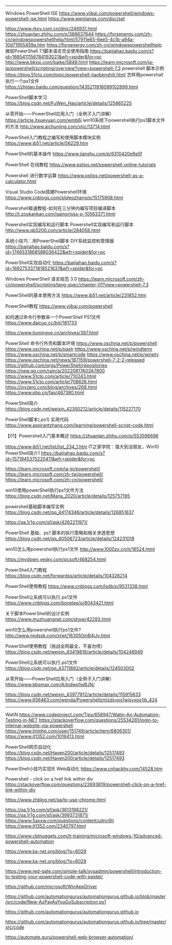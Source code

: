 
-----------------------------------------------------------------------------------------
Windows PowerShell ISE
https://www.yiibai.com/powershell/windows-powershell-ise.html
https://www.wenjiangs.com/doc/set

https://www.rkxy.com.cn/dnjc/246931.html
https://zhuanlan.zhihu.com/p/366637644
https://forsenergy.com/zh-cn/windowspowershellhelp/html/57911e65-6ee5-4c1b-a94a-10d71955459a.htm
https://forsenergy.com/zh-cn/windowspowershellhelp
微软PowerShell 7.1脚本语言完全使用指南
https://baijiahao.baidu.com/s?id=1685411156784193021&wfr=spider&for=pc
http://www.bkxsj.com/baike/5849.html
https://learn.microsoft.com/ja-jp/powershell/scripting/overview?view=powershell-7.3
powershell 脚本示例
https://blog.51cto.com/topic/powershell-jiaobenshili.html
怎样用powershall 执行一个ps1文件
https://zhidao.baidu.com/question/1435211916099102899.html

PowerShell脚本学习
https://blog.csdn.net/FuWen_Hao/article/details/125865225

从零开始——PowerShell应用入门（全例子入门讲解）
https://article.itxueyuan.com/wmb6j
win10系统下powershell执行ps1脚本文件的方法
http://www.aichunjing.com/xtjc/13714.html

PowerShell入门教程之编写和使用脚本模块实例
https://www.jb51.net/article/56229.htm

PowerShell的基本操作
https://www.jianshu.com/p/6310420e9a5f

PowerShell 在线教程
https://www.pstips.net/powershell-online-tutorials

Powershell 进行数学运算
https://www.pstips.net/powershell-as-a-calculator.html

Visual Studio Code搭建Powershell环境
https://www.cnblogs.com/slqleozhang/p/15175908.html

Powershell极速教程-如何在三分钟内编写项目编译脚本
http://t.zoukankan.com/gainorloss-p-10563371.html

Powershell实现编写和运行脚本 Powershell实现编写和运行脚本
http://www.qb5200.com/article/284058.html

系统小技巧：用PowerShell脚本 DIY系统监控和管理器
https://baijiahao.baidu.com/s?id=1746531868588036422&wfr=spider&for=pc

PowerShell实现自动化
https://baijiahao.baidu.com/s?id=1692753371818521637&wfr=spider&for=pc

Windows PowerShell 语言规范 3.0
https://learn.microsoft.com/zh-cn/powershell/scripting/lang-spec/chapter-01?view=powershell-7.3

PowerShell的基本使用方法
https://www.jb51.net/article/231852.htm



PowerShell教程
https://www.yiibai.com/powershell

如何通过命令行参数来一个PowerShell PS1文件
https://www.daicuo.cc/biji/181733

https://www.liumingye.cn/archives/387.html

PowerShell 命令行外壳和脚本环境
https://www.oschina.net/p/powershell
https://www.oschina.net/p/pash
https://www.oschina.net/p/windterm
https://www.oschina.net/p/smartcode
https://www.oschina.net/p/winpty
https://www.oschina.net/news/187159/powershell-7-2-2-released
https://github.com/orgs/PowerShell/repositories
https://new.qq.com/rain/a/20220817A03A7800
https://www.51cto.com/article/710243.html
https://www.51cto.com/article/708626.html
https://ixyzero.com/blog/archives/268.html
https://www.php.cn/faq/467380.html

PowerShell简介
https://blog.csdn.net/weixin_42350212/article/details/115227170

PowerShell脚本(.ps1) 实用代码
https://www.aspirantzhang.com/learning/powershell-script-code.html

【01】Powershell入门基本概述
https://zhuanlan.zhihu.com/p/553596696

https://www.jb51.net/list/list_234_1.htm
IT之家学院：强大到没朋友，Win10 PowerShell简介1
https://baijiahao.baidu.com/s?id=1571945375220411&wfr=spider&for=pc

https://learn.microsoft.com/ja-jp/powershell/
https://learn.microsoft.com/zh-tw/powershell/
https://learn.microsoft.com/zh-cn/powershell/

win10使用powerShell执行ps1文件方法
https://blog.csdn.net/Mana_2020/article/details/125757195

powershell基础脚本编写实例
https://blog.csdn.net/qq_44174346/article/details/126851637



https://qa.1r1g.com/sf/ask/4262211971/

PowerShell 基础、ps1 脚本的执行策略和相关渗透思想
https://blog.csdn.net/qq_40506723/article/details/124231018

win10怎么用powershell执行ps1文件
http://www.1000zx.cn/it/16524.html

https://mydown.yesky.com/pcsoft/468254.html

PowerShell入门教程
https://blog.csdn.net/forwardss/article/details/104326214

PowerShell使用教程 
https://www.cnblogs.com/lsdb/p/9531338.html

PowerShell让系统可以执行.ps1文件 
https://www.cnblogs.com/bonelee/p/8043421.html

关于脚本PowerShell的设计实例
https://www.muzhuangnet.com/show/42293.html

win10怎么用powershell执行ps1文件?
http://www.nndssk.com/xtwt/163050mB4jJy.html

PowerShell使用教程（挑战全网最全，不喜勿喷）
https://blog.csdn.net/weixin_43419816/article/details/104248949

PowerShell让系统可以执行.ps1文件
https://blog.csdn.net/qq_43711892/article/details/124503002

从零开始——PowerShell应用入门（全例子入门讲解）
https://www.bbsmax.com/A/kjdwq1wBJN/

https://blog.csdn.net/weixin_43977912/article/details/115915633
https://www.656463.com/wenda/Powershellzmlzdsyps1wjsyxps1jb_424

-----------------------------------------------------------------------------------------
WatiN
https://www.codeproject.com/Tips/658947/Watin-An-Automation-Testing-in-NET
https://stackoverflow.com/questions/25534281/login-to-internal-website-via-powershell
https://www.lmlphp.com/user/151749/article/item/6806301/
https://www.it1352.com/1016413.html

PowerShell网页自动化
https://blog.csdn.net/Haven200/article/details/12517493
https://blog.csdn.net/Haven200/article/details/12517493

PowerShell小技巧实现IE Web自动化
https://www.cnhackhy.com/14528.htm

Powershell - click on a href link within div
https://stackoverflow.com/questions/22693819/powershell-click-on-a-href-link-within-div

https://www.zhblog.net/qa/to-use-chrome.html

https://qa.1r1g.com/sf/ask/3613198221/
https://qa.1r1g.com/sf/ask/3993731871/
https://www.5axxw.com/questions/content/udnc6h
https://www.it1352.com/2340797.html

https://www.cbtnuggets.com/it-training/microsoft-windows-10/advanced-powershell-automation

https://www.ka-net.org/blog/?p=6029

https://www.ka-net.org/blog/?p=6029

https://www.red-gate.com/simple-talk/sysadmin/powershell/introduction-to-testing-your-powershell-code-with-pester/

https://github.com/microsoft/WinAppDriver

https://github.com/automationgurus/automationgurus.github.io/blob/master/src/code/New-AzPayAsYouGoSubscription.ps1

https://github.com/automationgurus/automationgurus.github.io

https://github.com/automationgurus/automationgurus.github.io/tree/master/src/code

https://automate.guru/powershell-web-browser-automation/

